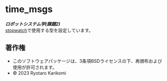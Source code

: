 # time_msgs
***ロボットシステム学(課題2)***  
[stopwatch](https://github.com/ryotarokarikomi/stop_watch.git)で使用する型を設定しています。

## 著作権
* このソフトウェアパッケージは、3条項BSDライセンスの下、再頒布および使用が許可されます。
* © 2023 Ryotaro Karikomi
